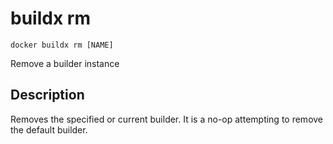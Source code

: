 # buildx rm

```
docker buildx rm [NAME]
```

<!---MARKER_GEN_START-->
Remove a builder instance


<!---MARKER_GEN_END-->

## Description

Removes the specified or current builder. It is a no-op attempting to remove the
default builder.
